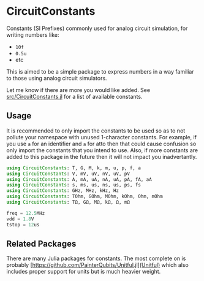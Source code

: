 # CircuitConstants
Constants (SI Prefixes) commonly used for analog circuit simulation, for writing numbers like:
- `10f`
- `0.5u`
- etc

This is aimed to be a simple package to express numbers in a way familiar to those
using analog circuit simulators.

Let me know if there are more you would like added.
See [src/CircuitConstants.jl](src/circuitConstants.jl) for a list of available constants.

## Usage

It is recommended to only import the constants to be used so as to not
pollute your namespace with unused 1-character constants.
For example, if you use `a` for an identifier and `a` for atto then that could
cause confusion so only import the constants that you intend to use.
Also, if more constants are added to this package in the future then it will
not impact you inadvertantly.

```julia
using CircuitConstants: T, G, M, k, m, u, p, f, a
using CircuitConstants: V, mV, uV, nV, uV, pV
using CircuitConstants: A, mA, uA, nA, uA, pA, fA, aA
using CircuitConstants: s, ms, us, ns, us, ps, fs
using CircuitConstants: GHz, MHz, kHz, Hz
using CircuitConstants: TOhm, GOhm, MOhm, kOhm, Ohm, mOhm
using CircuitConstants: TΩ, GΩ, MΩ, kΩ, Ω, mΩ

freq = 12.5MHz
vdd = 1.8V
tstop = 12us
```

## Related Packages

There are many Julia packages for constants.
The most complete on is probably [https://github.com/PainterQubits/Unitful.jl](Unitful)
which also includes proper support for units but is much heavier weight.
